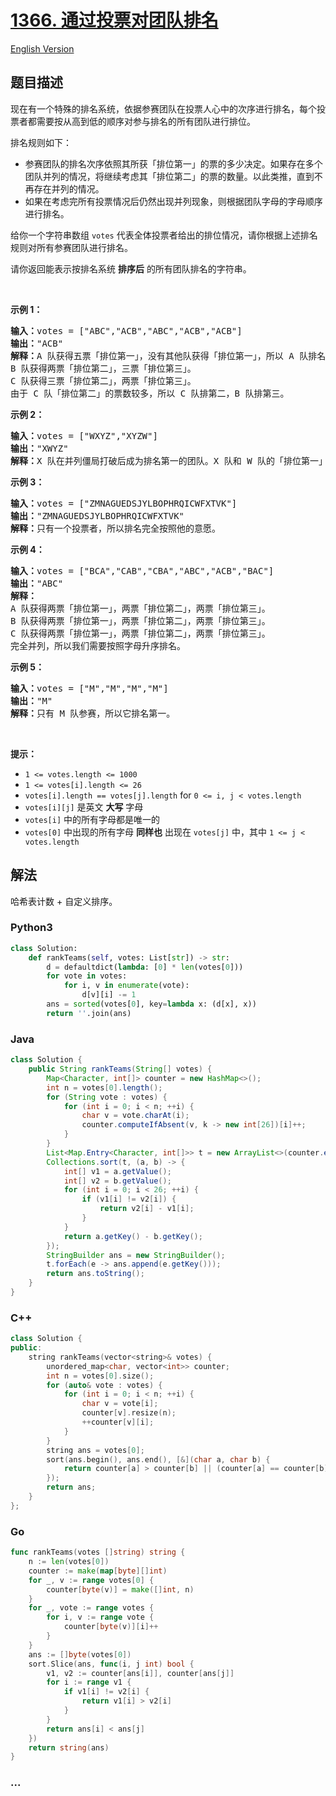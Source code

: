 # [1366. 通过投票对团队排名](https://leetcode.cn/problems/rank-teams-by-votes)

[English Version](/solution/1300-1399/1366.Rank%20Teams%20by%20Votes/README_EN.md)

## 题目描述

<!-- 这里写题目描述 -->

<p>现在有一个特殊的排名系统，依据参赛团队在投票人心中的次序进行排名，每个投票者都需要按从高到低的顺序对参与排名的所有团队进行排位。</p>

<p>排名规则如下：</p>

<ul>
	<li>参赛团队的排名次序依照其所获「排位第一」的票的多少决定。如果存在多个团队并列的情况，将继续考虑其「排位第二」的票的数量。以此类推，直到不再存在并列的情况。</li>
	<li>如果在考虑完所有投票情况后仍然出现并列现象，则根据团队字母的字母顺序进行排名。</li>
</ul>

<p>给你一个字符串数组&nbsp;<code>votes</code> 代表全体投票者给出的排位情况，请你根据上述排名规则对所有参赛团队进行排名。</p>

<p>请你返回能表示按排名系统 <strong>排序后</strong> 的所有团队排名的字符串。</p>

<p>&nbsp;</p>

<p><strong>示例 1：</strong></p>

<pre><strong>输入：</strong>votes = [&quot;ABC&quot;,&quot;ACB&quot;,&quot;ABC&quot;,&quot;ACB&quot;,&quot;ACB&quot;]
<strong>输出：</strong>&quot;ACB&quot;
<strong>解释：</strong>A 队获得五票「排位第一」，没有其他队获得「排位第一」，所以 A 队排名第一。
B 队获得两票「排位第二」，三票「排位第三」。
C 队获得三票「排位第二」，两票「排位第三」。
由于 C 队「排位第二」的票数较多，所以 C 队排第二，B 队排第三。
</pre>

<p><strong>示例 2：</strong></p>

<pre><strong>输入：</strong>votes = [&quot;WXYZ&quot;,&quot;XYZW&quot;]
<strong>输出：</strong>&quot;XWYZ&quot;
<strong>解释：</strong>X 队在并列僵局打破后成为排名第一的团队。X 队和 W 队的「排位第一」票数一样，但是 X 队有一票「排位第二」，而 W 没有获得「排位第二」。 
</pre>

<p><strong>示例 3：</strong></p>

<pre><strong>输入：</strong>votes = [&quot;ZMNAGUEDSJYLBOPHRQICWFXTVK&quot;]
<strong>输出：</strong>&quot;ZMNAGUEDSJYLBOPHRQICWFXTVK&quot;
<strong>解释：</strong>只有一个投票者，所以排名完全按照他的意愿。
</pre>

<p><strong>示例 4：</strong></p>

<pre><strong>输入：</strong>votes = [&quot;BCA&quot;,&quot;CAB&quot;,&quot;CBA&quot;,&quot;ABC&quot;,&quot;ACB&quot;,&quot;BAC&quot;]
<strong>输出：</strong>&quot;ABC&quot;
<strong>解释：</strong> 
A 队获得两票「排位第一」，两票「排位第二」，两票「排位第三」。
B 队获得两票「排位第一」，两票「排位第二」，两票「排位第三」。
C 队获得两票「排位第一」，两票「排位第二」，两票「排位第三」。
完全并列，所以我们需要按照字母升序排名。
</pre>

<p><strong>示例 5：</strong></p>

<pre><strong>输入：</strong>votes = [&quot;M&quot;,&quot;M&quot;,&quot;M&quot;,&quot;M&quot;]
<strong>输出：</strong>&quot;M&quot;
<strong>解释：</strong>只有 M 队参赛，所以它排名第一。
</pre>

<p>&nbsp;</p>

<p><strong>提示：</strong></p>

<ul>
	<li><code>1 &lt;= votes.length &lt;= 1000</code></li>
	<li><code>1 &lt;= votes[i].length &lt;= 26</code></li>
	<li><code>votes[i].length ==&nbsp;votes[j].length</code> for&nbsp;<code>0 &lt;= i, j &lt; votes.length</code></li>
	<li><code>votes[i][j]</code>&nbsp;是英文 <strong>大写</strong> 字母</li>
	<li><code>votes[i]</code>&nbsp;中的所有字母都是唯一的</li>
	<li><code>votes[0]</code>&nbsp;中出现的所有字母 <strong>同样也</strong> 出现在&nbsp;<code>votes[j]</code>&nbsp;中，其中&nbsp;<code>1 &lt;= j &lt; votes.length</code></li>
</ul>

## 解法

<!-- 这里可写通用的实现逻辑 -->

哈希表计数 + 自定义排序。

<!-- tabs:start -->

### **Python3**

<!-- 这里可写当前语言的特殊实现逻辑 -->

```python
class Solution:
    def rankTeams(self, votes: List[str]) -> str:
        d = defaultdict(lambda: [0] * len(votes[0]))
        for vote in votes:
            for i, v in enumerate(vote):
                d[v][i] -= 1
        ans = sorted(votes[0], key=lambda x: (d[x], x))
        return ''.join(ans)
```

### **Java**

<!-- 这里可写当前语言的特殊实现逻辑 -->

```java
class Solution {
    public String rankTeams(String[] votes) {
        Map<Character, int[]> counter = new HashMap<>();
        int n = votes[0].length();
        for (String vote : votes) {
            for (int i = 0; i < n; ++i) {
                char v = vote.charAt(i);
                counter.computeIfAbsent(v, k -> new int[26])[i]++;
            }
        }
        List<Map.Entry<Character, int[]>> t = new ArrayList<>(counter.entrySet());
        Collections.sort(t, (a, b) -> {
            int[] v1 = a.getValue();
            int[] v2 = b.getValue();
            for (int i = 0; i < 26; ++i) {
                if (v1[i] != v2[i]) {
                    return v2[i] - v1[i];
                }
            }
            return a.getKey() - b.getKey();
        });
        StringBuilder ans = new StringBuilder();
        t.forEach(e -> ans.append(e.getKey()));
        return ans.toString();
    }
}
```

### **C++**

```cpp
class Solution {
public:
    string rankTeams(vector<string>& votes) {
        unordered_map<char, vector<int>> counter;
        int n = votes[0].size();
        for (auto& vote : votes) {
            for (int i = 0; i < n; ++i) {
                char v = vote[i];
                counter[v].resize(n);
                ++counter[v][i];
            }
        }
        string ans = votes[0];
        sort(ans.begin(), ans.end(), [&](char a, char b) {
            return counter[a] > counter[b] || (counter[a] == counter[b] && a < b);
        });
        return ans;
    }
};
```

### **Go**

```go
func rankTeams(votes []string) string {
	n := len(votes[0])
	counter := make(map[byte][]int)
	for _, v := range votes[0] {
		counter[byte(v)] = make([]int, n)
	}
	for _, vote := range votes {
		for i, v := range vote {
			counter[byte(v)][i]++
		}
	}
	ans := []byte(votes[0])
	sort.Slice(ans, func(i, j int) bool {
		v1, v2 := counter[ans[i]], counter[ans[j]]
		for i := range v1 {
			if v1[i] != v2[i] {
				return v1[i] > v2[i]
			}
		}
		return ans[i] < ans[j]
	})
	return string(ans)
}
```

### **...**

```

```

<!-- tabs:end -->
